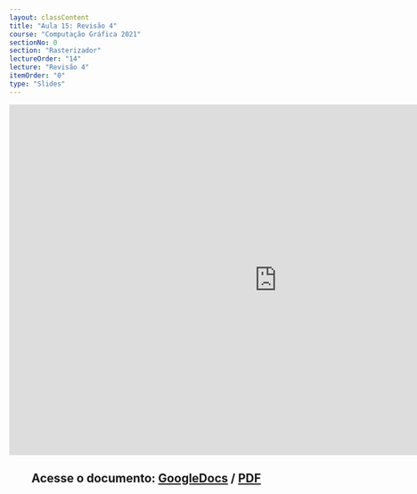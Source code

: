 ```yaml
---
layout: classContent
title: "Aula 15: Revisão 4"
course: "Computação Gráfica 2021"
sectionNo: 0
section: "Rasterizador"
lectureOrder: "14"
lecture: "Revisão 4"
itemOrder: "0"
type: "Slides"
---
```


<iframe src="https://docs.google.com/presentation/d/e/2PACX-1vSYVakXqSGUxZ-A5mwgN40JkzlPot_8eCH9PBEnWds5u5Hmqj8v2tY1MWD4FTPjv-VqgTkW5zuJFTOm/embed?start=false&loop=false&delayms=3000" frameborder="0" width="960" height="629" allowfullscreen="true" mozallowfullscreen="true" webkitallowfullscreen="true"></iframe>

## &nbsp;&nbsp;&nbsp;&nbsp;&nbsp;&nbsp;&nbsp;&nbsp;Acesse o documento: [GoogleDocs](https://docs.google.com/presentation/d/1yv66v7D9VuH-EwIXinXG6otOZX6HdFZWUoyDRc9A8Z8/preview?rm=minimal&usp=sharing) / [PDF](https://drive.google.com/file/d/1HJ915pkEuP-IY5JhPyJJ6WsVypCm2dHv/view?usp=sharing)

